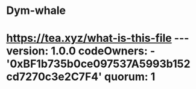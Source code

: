 # Dym-whale
 # https://tea.xyz/what-is-this-file --- version: 1.0.0 codeOwners:   - '0xBF1b735b0ce097537A5993b152cd7270c3e2C7F4' quorum: 1
